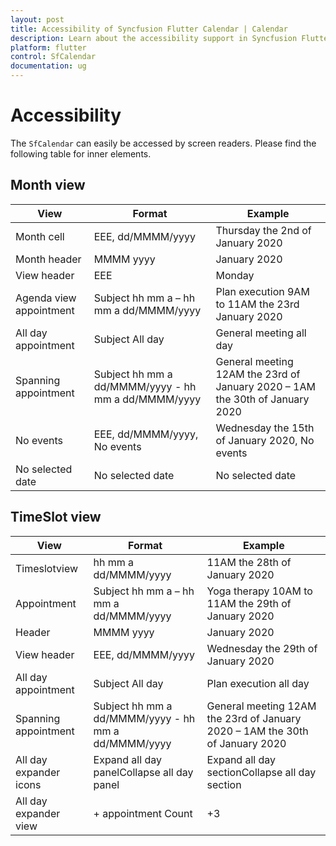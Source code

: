 ```yaml
---
layout: post
title: Accessibility of Syncfusion Flutter Calendar | Calendar
description: Learn about the accessibility support in Syncfusion Flutter Calendar widget
platform: flutter
control: SfCalendar
documentation: ug
---
```


# Accessibility
The `SfCalendar` can easily be accessed by screen readers. Please find the following table  for inner elements.

## Month view
| View                       | Format                                              | Example                                                                      |
|--------------------------------|----------------------------------------------|-----------------------------------------------------------------|
| Month cell | EEE, dd/MMMM/yyyy| Thursday the 2nd of January 2020 |
| Month header | MMMM yyyy | January 2020 |
| View header | EEE | Monday |
| Agenda view appointment | Subject hh mm a – hh mm a dd/MMMM/yyyy | Plan execution 9AM to 11AM the 23rd January 2020                            |
| All day appointment| Subject All day| General meeting all day|
| Spanning appointment| Subject hh mm a dd/MMMM/yyyy - hh mm a dd/MMMM/yyyy | General meeting 12AM the 23rd of January 2020 – 1AM the 30th of January 2020 |
| No events| EEE, dd/MMMM/yyyy, No events| Wednesday the 15th of January 2020, No events|
| No selected date| No selected date | No selected date|

## TimeSlot view
| View                   | Format                                              | Example                                                                      |
|------------------------|-----------------------------------------------------|------------------------------------------------------------------------------|
| Timeslotview| hh mm a dd/MMMM/yyyy | 11AM the 28th of January 2020 |
| Appointment | Subject hh mm a – hh mm a dd/MMMM/yyyy  | Yoga therapy 10AM to 11AM the 29th of January 2020                           |
| Header | MMMM yyyy | January 2020|
| View header | EEE, dd/MMMM/yyyy| Wednesday the 29th of January 2020|
| All day appointment | Subject All day| Plan execution all day |
| Spanning appointment | Subject hh mm a dd/MMMM/yyyy - hh mm a dd/MMMM/yyyy | General meeting 12AM the 23rd of January 2020 – 1AM the 30th of January 2020 |
| All day expander icons | Expand all day panelCollapse all day panel| Expand all day sectionCollapse all day section                               |
| All day expander view | + appointment Count | +3 |

